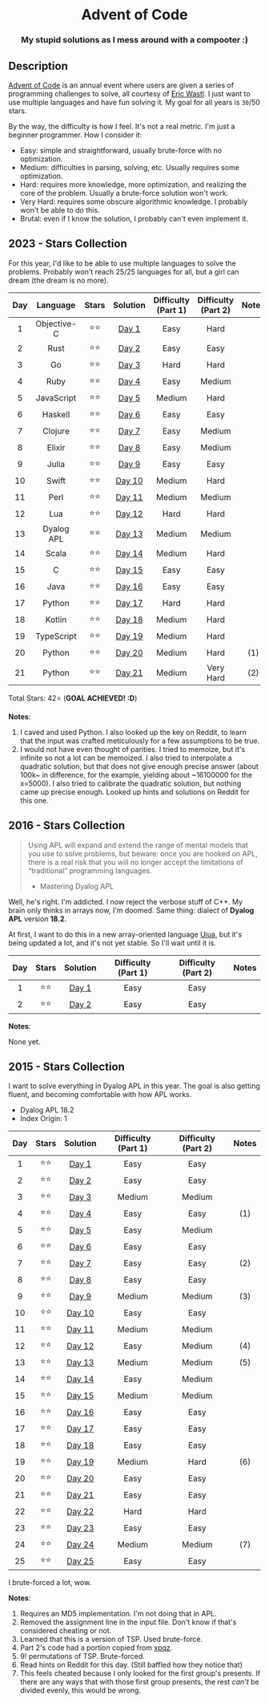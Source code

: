 <div align="center">

# Advent of Code

### My stupid solutions as I mess around with a compooter :)

</div>

## Description

[Advent of Code](https://adventofcode.com) is an annual event where users are given a series of programming challenges to solve, all courtesy of [Eric Wastl](http://was.tl/). I just want to use multiple languages and have fun solving it. My goal for all years is `30`/50 stars.

By the way, the difficulty is how I feel. It's not a real metric. I'm just a beginner programmer. How I consider it:

- Easy: simple and straightforward, usually brute-force with no optimization.
- Medium: difficulties in parsing, solving, etc. Usually requires some optimization.
- Hard: requires more knowledge, more optimization, and realizing the core of the problem. Usually a brute-force solution won't work.
- Very Hard: requires some obscure algorithmic knowledge. I probably won't be able to do this.
- Brutal: even if I know the solution, I probably can't even implement it.

## 2023 - Stars Collection

For this year, I'd like to be able to use multiple languages to solve the problems. Probably won't reach 25/25 languages for all, but a girl can dream (the dream is no more).

| Day |  Language   | Stars  |         Solution         | Difficulty (Part 1) | Difficulty (Part 2) | Notes |
| :-: | :---------: | :----: | :----------------------: | :-----------------: | :-----------------: | :---: |
|  1  | Objective-C | ⭐️⭐️ |  [Day 1](./2023/day-1/)  |        Easy         |        Hard         |       |
|  2  |    Rust     | ⭐️⭐️ |  [Day 2](./2023/day-2/)  |        Easy         |        Easy         |       |
|  3  |     Go      | ⭐️⭐️ |  [Day 3](./2023/day-3/)  |        Hard         |        Hard         |       |
|  4  |    Ruby     | ⭐️⭐️ |  [Day 4](./2023/day-4/)  |        Easy         |       Medium        |       |
|  5  | JavaScript  | ⭐️⭐️ |  [Day 5](./2023/day-5/)  |       Medium        |        Hard         |       |
|  6  |   Haskell   | ⭐️⭐️ |  [Day 6](./2023/day-6/)  |        Easy         |        Easy         |       |
|  7  |   Clojure   | ⭐️⭐️ |  [Day 7](./2023/day-7/)  |        Easy         |       Medium        |       |
|  8  |   Elixir    | ⭐️⭐️ |  [Day 8](./2023/day-8/)  |        Easy         |       Medium        |       |
|  9  |    Julia    | ⭐️⭐️ |  [Day 9](./2023/day-9/)  |        Easy         |        Easy         |       |
| 10  |    Swift    | ⭐️⭐️ | [Day 10](./2023/day-10/) |       Medium        |        Hard         |       |
| 11  |    Perl     | ⭐️⭐️ | [Day 11](./2023/day-11/) |       Medium        |       Medium        |       |
| 12  |     Lua     | ⭐️⭐️ | [Day 12](./2023/day-12/) |        Hard         |        Hard         |       |
| 13  | Dyalog APL  | ⭐️⭐️ | [Day 13](./2023/day-13/) |       Medium        |       Medium        |       |
| 14  |    Scala    | ⭐️⭐️ | [Day 14](./2023/day-14/) |       Medium        |        Hard         |       |
| 15  |      C      | ⭐️⭐️ | [Day 15](./2023/day-15/) |        Easy         |        Easy         |       |
| 16  |    Java     | ⭐️⭐️ | [Day 16](./2023/day-16/) |        Easy         |        Easy         |       |
| 17  |   Python    | ⭐️⭐️ | [Day 17](./2023/day-17/) |        Hard         |        Hard         |       |
| 18  |   Kotlin    | ⭐️⭐️ | [Day 18](./2023/day-18/) |       Medium        |        Hard         |       |
| 19  | TypeScript  | ⭐️⭐️ | [Day 19](./2023/day-19/) |       Medium        |        Hard         |       |
| 20  |   Python    | ⭐️⭐️ | [Day 20](./2023/day-20/) |       Medium        |        Hard         |  (1)  |
| 21  |   Python    | ⭐️⭐️ | [Day 21](./2023/day-21/) |       Medium        |      Very Hard      |  (2)  |

Total Stars: 42⭐️ (**GOAL ACHIEVED! :D**)

**Notes**:

1. I caved and used Python. I also looked up the key on Reddit, to learn that the input was crafted meticulously for a few assumptions to be true.
2. I would not have even thought of parities. I tried to memoize, but it's infinite so not a lot can be memoized. I also tried to interpolate a quadratic solution, but that does not give enough precise answer (about 100k~ in difference, for the example, yielding about ~16100000 for the x=5000). I also tried to calibrate the quadratic solution, but nothing came up precise enough. Looked up hints and solutions on Reddit for this one.

## 2016 - Stars Collection

> Using APL will expand and extend the range of mental models that you use to solve problems, but beware: once you are hooked on APL, there is a real risk that you will no longer accept the limitations of “traditional” programming languages.
>
> - Mastering Dyalog APL

Well, he's right. I'm addicted. I now reject the verbose stuff of C++. My brain only thinks in arrays now, I'm doomed. Same thing: dialect of **Dyalog APL** version **18.2**.

At first, I want to do this in a new array-oriented language [Uiua](https://uiua.org), but it's being updated a lot, and it's not yet stable. So I'll wait until it is.

| Day | Stars  |         Solution         | Difficulty (Part 1) | Difficulty (Part 2) | Notes |
| :-: | :----: | :----------------------: | :-----------------: | :-----------------: | :---: |
|  1  | ⭐️⭐️ | [Day 1](./2016/day1.apl) |        Easy         |        Easy         |       |
|  2  | ⭐️⭐️ | [Day 2](./2016/day2.apl) |        Easy         |        Easy         |       |

**Notes**:

None yet.

## 2015 - Stars Collection

I want to solve everything in Dyalog APL in this year. The goal is also getting fluent, and becoming comfortable with how APL works.

- Dyalog APL 18.2
- Index Origin: 1

| Day | Stars  |          Solution          | Difficulty (Part 1) | Difficulty (Part 2) | Notes |
| :-: | :----: | :------------------------: | :-----------------: | :-----------------: | :---: |
|  1  | ⭐️⭐️ |  [Day 1](./2015/day1.apl)  |        Easy         |        Easy         |       |
|  2  | ⭐️⭐️ |  [Day 2](./2015/day2.apl)  |        Easy         |        Easy         |       |
|  3  | ⭐️⭐️ |  [Day 3](./2015/day3.apl)  |       Medium        |       Medium        |       |
|  4  | ⭐️⭐️ |  [Day 4](./2015/day4.py)   |        Easy         |        Easy         |  (1)  |
|  5  | ⭐️⭐️ |  [Day 5](./2015/day5.apl)  |        Easy         |       Medium        |       |
|  6  | ⭐️⭐️ |  [Day 6](./2015/day6.apl)  |        Easy         |        Easy         |       |
|  7  | ⭐️⭐️ |  [Day 7](./2015/day7.apl)  |        Easy         |        Easy         |  (2)  |
|  8  | ⭐️⭐️ |  [Day 8](./2015/day8.apl)  |        Easy         |        Easy         |       |
|  9  | ⭐️⭐️ |  [Day 9](./2015/day9.apl)  |       Medium        |       Medium        |  (3)  |
| 10  | ⭐️⭐️ | [Day 10](./2015/day10.apl) |        Easy         |        Easy         |       |
| 11  | ⭐️⭐️ | [Day 11](./2015/day11.apl) |       Medium        |       Medium        |       |
| 12  | ⭐️⭐️ | [Day 12](./2015/day12.apl) |        Easy         |       Medium        |  (4)  |
| 13  | ⭐️⭐️ | [Day 13](./2015/day13.apl) |       Medium        |       Medium        |  (5)  |
| 14  | ⭐️⭐️ | [Day 14](./2015/day14.apl) |        Easy         |       Medium        |       |
| 15  | ⭐️⭐️ | [Day 15](./2015/day15.apl) |       Medium        |       Medium        |       |
| 16  | ⭐️⭐️ | [Day 16](./2015/day16.apl) |        Easy         |        Easy         |       |
| 17  | ⭐️⭐️ | [Day 17](./2015/day17.apl) |        Easy         |        Easy         |       |
| 18  | ⭐️⭐️ | [Day 18](./2015/day18.apl) |        Easy         |        Easy         |       |
| 19  | ⭐️⭐️ | [Day 19](./2015/day19.apl) |       Medium        |        Hard         |  (6)  |
| 20  | ⭐️⭐️ | [Day 20](./2015/day20.apl) |        Easy         |        Easy         |       |
| 21  | ⭐️⭐️ | [Day 21](./2015/day21.apl) |        Easy         |        Easy         |       |
| 22  | ⭐️⭐️ | [Day 22](./2015/day22.apl) |        Hard         |        Hard         |       |
| 23  | ⭐️⭐️ | [Day 23](./2015/day23.apl) |        Easy         |        Easy         |       |
| 24  | ⭐️⭐️ | [Day 24](./2015/day24.apl) |       Medium        |       Medium        |  (7)  |
| 25  | ⭐️⭐️ | [Day 25](./2015/day25.apl) |        Easy         |        Easy         |       |

I brute-forced a lot, wow.

**Notes**:

1. Requires an MD5 implementation. I'm not doing that in APL.
2. Removed the assignment line in the input file. Don't know if that's considered cheating or not.
3. Learned that this is a version of TSP. Used brute-force.
4. Part 2's code had a portion copied from [xpqz](https://xpqz.github.io/learnapl/io.html#reading-json-json).
5. 9! permutations of TSP. Brute-forced.
6. Read hints on Reddit for this day. (Still baffled how they notice that)
7. This feels cheated because I only looked for the first group's presents. If there are any ways that with those first group presents, the rest _can't_ be divided evenly, this would be wrong.
